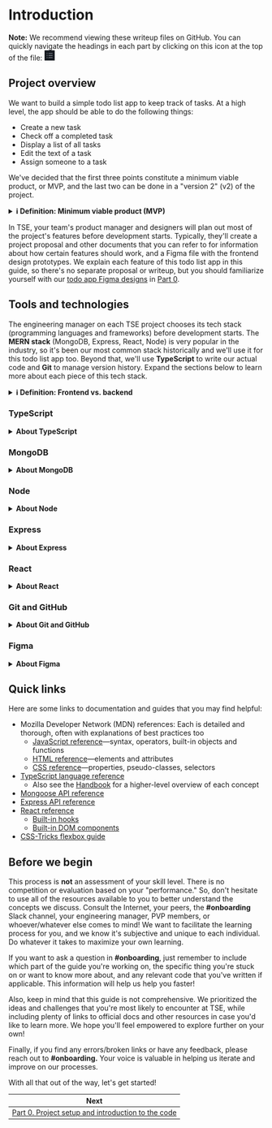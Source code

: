 # Introduction

**Note:** We recommend viewing these writeup files on GitHub. You can quickly navigate the headings in each part by clicking on this icon at the top of the file: <img src="./images/contents-icon.png" width="20" height="20" />

## Project overview

We want to build a simple todo list app to keep track of tasks. At a high level, the app should be able to do the following things:

- Create a new task
- Check off a completed task
- Display a list of all tasks
- Edit the text of a task
- Assign someone to a task

We've decided that the first three points constitute a minimum viable product, or MVP, and the last two can be done in a "version 2" (v2) of the project.

<details>
<summary><strong>ℹ️ Definition: Minimum viable product (MVP)</strong></summary>

_A minimum viable product is a project version that only contains the features necessary to achieve the product's core purpose, without any extra "nice-to-haves." You'll often hear this term in the context of startups, where it's important to get something finished quickly so you can show it to investors._

</details>

In TSE, your team's product manager and designers will plan out most of the project's features before development starts. Typically, they'll create a project proposal and other documents that you can refer to for information about how certain features should work, and a Figma file with the frontend design prototypes. We explain each feature of this todo list app in this guide, so there's no separate proposal or writeup, but you should familiarize yourself with our [todo app Figma designs](https://www.figma.com/file/8eRDNyOrYRgyN7NNb0mIXA/Onboarding-Todo-App) in [Part 0](./part-0/).

## Tools and technologies

The engineering manager on each TSE project chooses its tech stack (programming languages and frameworks) before development starts. The **MERN stack** (MongoDB, Express, React, Node) is very popular in the industry, so it's been our most common stack historically and we'll use it for this todo list app too. Beyond that, we'll use **TypeScript** to write our actual code and **Git** to manage version history. Expand the sections below to learn more about each piece of this tech stack.

<details>
<summary><strong>ℹ️ Definition: Frontend vs. backend</strong></summary>

_Generally, the **frontend** of a web app or mobile app is the code that runs on the user's device (browser or phone), while the **backend** is the code that runs on the servers. In order to make things efficient, the frontend usually only handles displaying the user interface and filling it with data from the backend, while the backend handles heavy lifting such as storing, manipulating, and sending data, calling third-party services, etc. The frontend initiates an operation by sending a **request** to the backend, which returns a **response** indicating success or failure. This communication model is fundamental to modern software._

</details>

### TypeScript

<details>
<summary><strong>About TypeScript</strong></summary>

Most of the starter code files are [TypeScript](https://www.typescriptlang.org) files (ending in `.ts` or `.tsx`). TypeScript is closely related to [JavaScript](https://en.wikipedia.org/wiki/JavaScript) (`.js` or `.jsx`), the industry-standard **language for web development** along with HTML and CSS. Web browsers must be able to understand HTML, CSS, and JS in order to properly show most modern websites to users. As for TypeScript, it's an extended version ("superset") of JavaScript that adds static typing to the language.

**Static typing** means that the data type of each variable is determined **at compile time**, before the program runs, and the compiler can alert you to any type mismatches. Other statically-typed languages include Java and C++.

On the other hand, standard JavaScript is a **dynamically-typed** language, meaning that data types are determined **at runtime** and can change throughout the program's execution. Other dynamically-typed languages include Python and PHP.

While being dynamically-typed provides a lot of flexibility, it also makes code harder to understand, harder to write, and more prone to type errors at runtime, especially in large projects. For some examples to illustrate why, refer to this [article about TypeScript vs. JavaScript](https://www.toptal.com/typescript/typescript-vs-javascript-guide). It's now common in the industry to use TypeScript over JavaScript to write application code, and we strongly recommend it in TSE for the same reasons.

Note that although TypeScript and JavaScript are technically different languages, they are so closely related that they're practically interchangeable. In general, when we say something involving JavaScript, we mean "JavaScript and/or TypeScript."

<details>
<summary><strong>🤔 For new developers: How exactly is TypeScript related to JavaScript?</strong></summary>

<em>

For context, JavaScript comes from a standard called [ECMAScript](https://en.wikipedia.org/wiki/ECMAScript), which is designed to ensure that websites work the same across different web browsers. Microsoft created TypeScript when software engineers realized that static typing is actually very helpful for developing large applications. However, browsers and servers still run JS, not TS, so we use a special compiler called [Babel](<https://en.wikipedia.org/wiki/Babel_(transcompiler)>) to automatically convert our original code into something they can understand.

</em>
</details>
</details>

### MongoDB

<details>
<summary><strong>About MongoDB</strong></summary>

[MongoDB](https://www.mongodb.com) is a popular **cloud database service.** Its databases are **non-relational,** which basically means "not SQL." That is, unlike the rigid table, column, and row format of relational SQL databases, MongoDB stores **collections** of **documents** where the format of each document is highly flexible and can store arbitrary data. If you're familiar with [JSON](https://www.json.org/json-en.html), it's useful to think of MongoDB documents as JSON objects—in fact, they're stored as [binary encoded JSON](https://www.mongodb.com/basics/bson).

However, MongoDB doesn't enforce data types like SQL databases do. So, we use a JavaScript library called [Mongoose](https://mongoosejs.com) to interface with MongoDB and provide extra type checks, helper functions, and more.

<details>
<summary><strong>ℹ️ Definition: Database</strong></summary>

_A **database** is a specialized place for storing large amounts of data in the backend of an application. Examples of types of data we could store include usernames, passwords, profile pictures, post/comment text, order numbers, chat messages, payment information, and much more. We typically want to store these in the backend so that a user can log in on a different device and still have access to the same information._

</details>

</details>

### Node

<details>
<summary><strong>About Node</strong></summary>

[Node.js](https://nodejs.org), or just Node, is a **JavaScript runtime environment.** It allows us to run JavaScript code outside of a browser, such as on a backend server or in command-line scripts. Our backend code, for example, is in TypeScript and will interact with MongoDB and Express.

[npm](https://www.npmjs.com), or Node Package Manager, is a **package manager for JavaScript projects** that comes with Node by default. It provides a command-line interface, which we'll use later by running commands that start with `npm`, and a huge online database of open-source packages. These are vital for TSE and software projects of any size because they can save us from having to "reinvent the wheel" over and over.

</details>

### Express

<details>
<summary><strong>About Express</strong></summary>

[Express](https://expressjs.com) is a **framework for writing backend APIs with Node.** Through Express, we'll tell our server how to handle each type of request from the frontend.

In order to set up our backend, we manually created and organized all of the files in the `backend` folder. Backend code usually doesn't require as much complicated setup as frontend in TSE projects, so we don't need any special setup tools.

<details>
<summary><strong>ℹ️ Definition: Application programming interface (API)</strong></summary>

_An application programming interface is the set of operations and ways to use them that the developer of an application or system exposes to its users. APIs are everywhere in software engineering—examples include the built-in functions in JavaScript and other languages, the third-party functions and React components in various NPM packages, and the external APIs of services like GitHub and AWS. In TSE, when we talk about a project's API, we're often referring to its backend API: the layer of code on the backend which receives requests from the frontend, handles them, and returns responses._

</details>
</details>

### React

<details>
<summary><strong>About React</strong></summary>

[React](https://react.dev) is a **component-based framework for building frontend user interfaces.** It's quite powerful, but often requires some adjustment for new developers because its paradigms may be very different from anything you've seen before. We'll explain how it works in some detail throughout this guide.

Websites are rendered (displayed) in a browser through a combination of HTML, CSS, and JavaScript. Each of the three plays a separate role: **HTML** specifies the **structure** of the UI (what elements are present and how they relate to each other), **CSS** adds **styles** (colors, fonts, sizes, borders, etc.) to those elements, and **JavaScript** adds **functionality** (what happens when the user clicks this button or that menu).

However, it's tedious to write lots of individual HTML, CSS, and JS files. React makes development easier by **combining structure and functionality** under one unified JavaScript framework. See [Part 0](./part-0/) for some illustration with the files in the starter code.

We used [Create React App](https://create-react-app.dev) (CRA) to initialize our React project in the `frontend` folder. It can be quite involved to get React, TypeScript, and all the other packages to work together, but CRA takes care of that for us. Some of the frontend code, therefore, was auto-generated.

Alternatives to React include AngularJS and Vue.js.

<details>
<summary><strong>🤔 For new developers: If you're completely new to React…</strong></summary>

_…we recommend checking out the official [React quick start guide](https://react.dev/learn). The main concepts you should understand are **components, props, state, and side effects.** You can skim through those docs or do the entire tic-tac-toe tutorial before starting on this guide—we can provide support for that too in the **#onboarding** channel._

</details>

</details>

### Git and GitHub

<details>
<summary><strong>About Git and GitHub</strong></summary>

[Git](https://git-scm.com) is a **version control system** that tracks changes to source code files. You can think of a Git **repository** ("repo" for short), like this onboarding guide, as a special folder that stores the history of each file inside it. When we make new changes to our code, we **commit** them to the repository so they become part of that history.

[GitHub](https://github.com) is a **cloud-based Git service** where we can host repositories for an entire team to access. You can see all of TSE's past and current projects, including this guide, under our [TritonSE GitHub organization](https://github.com/TritonSE). Alternatives to GitHub include GitLab and Bitbucket.

<details>
<summary><strong>🤔 For new developers: Learn Git!</strong></summary>

_Git is an incredibly useful, industry-standard tool that UCSD's computer science classes don't cover in great detail. We highly recommend learning how to use it properly (this guide includes some tips), because it will help you contribute more effectively to TSE and will boost you in your internship/job search. Also, feel free to show off your TSE projects on your public GitHub profile!_

</details>

Git is useful because we can go back to a previous version of the repo if necessary—for example, if we realize there's a critical bug that we need to remove immediately before starting to work on a fix. More importantly, it allows multiple people to collaborate on the same code base without accidentally interfering with each other. Each developer can **pull** the latest version of the code from GitHub, make their own changes to finish their task, **push** their changes back to GitHub, and then **merge** their changes in so everyone else can access them.

Throughout this guide, we include pointers on Git usage to help you practice the workflow.

</details>

### Figma

<details>
<summary><strong>About Figma</strong></summary>

[Figma](https://www.figma.com) is an **online collaborative design prototyping software** used by many software companies. It's like Google Docs in that multiple people can work on the same file at the same time. It also has many tools for developers to help translate Figma designs into code, so feel free to play around with it to get some practice. We'll discuss Figma and our todo app designs more in [Part 0](./part-0/).

</details>

## Quick links

Here are some links to documentation and guides that you may find helpful:

- Mozilla Developer Network (MDN) references: Each is detailed and thorough, often with explanations of best practices too
  - [JavaScript reference](https://developer.mozilla.org/en-US/docs/Web/JavaScript/Reference)—syntax, operators, built-in objects and functions
  - [HTML reference](https://developer.mozilla.org/en-US/docs/Web/HTML/Reference)—elements and attributes
  - [CSS reference](https://developer.mozilla.org/en-US/docs/Web/CSS/Reference)—properties, pseudo-classes, selectors
- [TypeScript language reference](https://www.typescriptlang.org/docs/handbook/utility-types.html)
  - Also see the [Handbook](https://www.typescriptlang.org/docs/handbook/intro.html) for a higher-level overview of each concept
- [Mongoose API reference](https://mongoosejs.com/docs/api/mongoose.html)
- [Express API reference](https://expressjs.com/en/api.html)
- [React reference](https://react.dev/reference/react)
  - [Built-in hooks](https://react.dev/reference/react/hooks)
  - [Built-in DOM components](https://react.dev/reference/react-dom/components)
- [CSS-Tricks flexbox guide](https://css-tricks.com/snippets/css/a-guide-to-flexbox/)

## Before we begin

This process is **not** an assessment of your skill level. There is no competition or evaluation based on your "performance." So, don't hesitate to use all of the resources available to you to better understand the concepts we discuss. Consult the Internet, your peers, the **#onboarding** Slack channel, your engineering manager, PVP members, or whoever/whatever else comes to mind! We want to facilitate the learning process for you, and we know it's subjective and unique to each individual. Do whatever it takes to maximize your own learning.

If you want to ask a question in **#onboarding**, just remember to include which part of the guide you're working on, the specific thing you're stuck on or want to know more about, and any relevant code that you've written if applicable. This information will help us help you faster!

Also, keep in mind that this guide is not comprehensive. We prioritized the ideas and challenges that you're most likely to encounter at TSE, while including plenty of links to official docs and other resources in case you'd like to learn more. We hope you'll feel empowered to explore further on your own!

Finally, if you find any errors/broken links or have any feedback, please reach out to **#onboarding.** Your voice is valuable in helping us iterate and improve on our processes.

With all that out of the way, let's get started!

| Next                                                                   |
| ---------------------------------------------------------------------- |
| [Part 0. Project setup and introduction to the code](/writeup/part-0/) |
